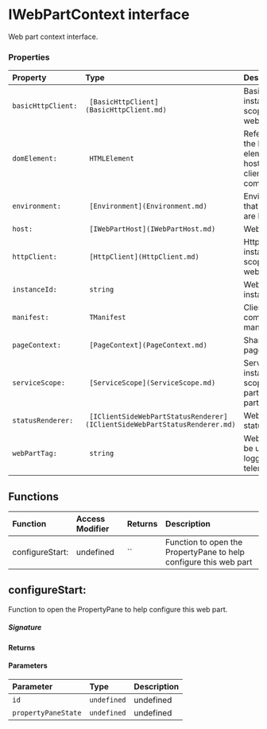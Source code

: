 # IWebPartContext interface

Web part context interface.



### Properties

| Property	   | Type	| Description|
|:-------------|:-------|:-----------|
|`basicHttpClient:`      |` [BasicHttpClient](BasicHttpClient.md)` | BasicHttpClient instance scoped to this web part |
|`domElement:`      |` HTMLElement` | Reference to the DOM element that hosts this client side component |
|`environment:`      |` [Environment](Environment.md)` | Environment that webparts are hosted in |
|`host:`      |` [IWebPartHost](IWebPartHost.md)` | Web part host |
|`httpClient:`      |` [HttpClient](HttpClient.md)` | HttpClient instance scoped to this web part |
|`instanceId:`      |` string` | Web part instance id |
|`manifest:`      |` TManifest` | Client side component manifest |
|`pageContext:`      |` [PageContext](PageContext.md)` | SharePoint page context |
|`serviceScope:`      |` [ServiceScope](ServiceScope.md)` | Service scope instance that is scoped to this particular web part |
|`statusRenderer:`      |` [IClientSideWebPartStatusRenderer](IClientSideWebPartStatusRenderer.md)` | Web part status renderer |
|`webPartTag:`      |` string` | Web part tag to be used for logging and telemetry |





## Functions

| Function	   | Access Modifier | Returns	| Description|
|:-------------|:----|:-------|:-----------|
|configureStart:      | undefined | `` | Function to open the PropertyPane to help configure this web part |


## configureStart:

Function to open the PropertyPane to help configure this web part.

##### Signature

#### Returns

#### Parameters


| Parameter	   | Type    | Description |
|:-------------|:---------------|:------------|
| `id`    | `undefined` | undefined |
| `propertyPaneState`    | `undefined` | undefined |

